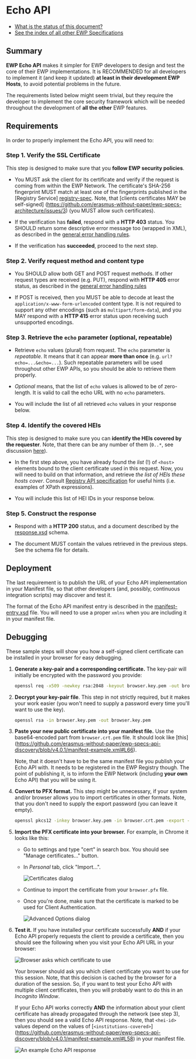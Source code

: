 Echo API
========

* [What is the status of this document?][statuses]
* [See the index of all other EWP Specifications][develhub]


Summary
-------

**EWP Echo API** makes it simpler for EWP developers to design and test the
core of their EWP implementations. It is RECOMMENDED for all developers to
implement it (and keep it updated) **at least in their development EWP Hosts**,
to avoid potential problems in the future.

The requirements listed below might seem trivial, but they require the
developer to implement the core security framework which will be needed
throughout the development of **all the other** EWP features.


Requirements
------------

In order to properly implement the Echo API, you will need to:


### Step 1. Verify the SSL Certificate

This step is designed to make sure that you **follow EWP security policies**.

 * You MUST ask the client for its certificate and verify if the request is
   coming from within the EWP Network. The certificate's SHA-256 fingerprint MUST
   match at least one of the fingerprints published in the [Registry Service]
   [registry-spec]. Note, that [clients certificates MAY be self-signed]
   (https://github.com/erasmus-without-paper/ewp-specs-architecture/issues/3)
   (you MUST allow such certificates).

 * If the verification has **failed**, respond with a **HTTP 403** status. You
   SHOULD return some descriptive error message too (wrapped in XML), as
   described in the [general error handling rules][error-handling].

 * If the verification has **succeeded**, proceed to the next step.


### Step 2. Verify request method and content type

 * You SHOULD allow both GET and POST request methods. If other request
   types are received (e.g. PUT), respond with **HTTP 405** error status, as
   described in the [general error handling rules][error-handling]

 * If POST is received, then you MUST be able to decode at least the
   `application/x-www-form-urlencoded` content type. It is not required to
   support any other encodings (such as `multipart/form-data`), and you MAY
   respond with a **HTTP 415** error status upon receiving such unsupported
   encodings.


### Step 3. Retrieve the `echo` parameter (optional, repeatable)

 * Retrieve `echo` values (plural) from request. The `echo` parameter is
   *repeatable*. It means that it can appear **more than once** (e.g.
   `url?echo=...&echo=...`). Such repeatable parameters will be used throughout
   other EWP APIs, so you should be able to retrieve them properly.

 * *Optional* means, that the list of `echo` values is allowed to be of
   zero-length. It is valid to call the echo URL with no `echo` parameters.

 * You will include the list of all retrieved `echo` values in your response
   below.


### Step 4. Identify the covered HEIs

This step is designed to make sure you can **identify the HEIs covered by the
requester**. Note, that there can be any number of them (`0..*`, see discussion
[here](https://github.com/erasmus-without-paper/ewp-specs-api-echo/issues/3)).

 * In the first step above, you have already found the *list* (!) of
   `<host>` elements bound to the client certificate used in this request. Now,
   you will need to build on that information, and retrieve *the list of HEIs
   these hosts cover*. Consult [Registry API specification][registry-spec] for
   useful hints (i.e. examples of XPath expressions).

 * You will include this list of HEI IDs in your response below.


### Step 5. Construct the response

 * Respond with a **HTTP 200** status, and a document described by the
   [response.xsd](response.xsd) schema.

 * The document MUST contain the values retrieved in the previous steps. See
   the schema file for details.


Deployment
----------

The last requirement is to publish the URL of your Echo API implementation in
your Manifest file, so that other developers (and, possibly, continuous
integration scripts) may discover and test it.

The format of the Echo API manifest entry is described in the
[manifest-entry.xsd](manifest-entry.xsd) file. You will need to use a proper
`xmlns` when you are including it in your manifest file.


Debugging
---------

These sample steps will show you how a self-signed client certificate can be
installed in your browser for easy debugging.

1. **Generate a key-pair and a corresponding certificate.** The key-pair will
   initially be encrypted with the password you provide:

   ```bash
   openssl req -x509 -newkey rsa:2048 -keyout browser.key.pem -out browser.crt.pem -days 36500
   ```

2. **Decrypt your key-pair file**. This step in not strictly required, but it
   makes your work easier (you won't need to supply a password every time
   you'll want to use the key).

   ```bash
   openssl rsa -in browser.key.pem -out browser.key.pem
   ```

3. **Paste your new public certificate into your manifest file.** Use the
   base64-encoded part from `browser.crt.pem` file. It should look like [this]
   (https://github.com/erasmus-without-paper/ewp-specs-api-discovery/blob/v4.0.1/manifest-example.xml#L66).

   Note, that it doesn't have to be the same manifest file you publish your
   Echo API with. It needs to be registered in the EWP Registry though. The
   point of publishing it, is to inform the EWP Network (including **your own**
   Echo API) that you will be using it.

4. **Convert to PFX format.** This step might be unnecessary, if your system
   and/or browser allows you to import certificates in other formats. Note,
   that you don't need to supply the export password (you can leave it empty).

   ```bash
   openssl pkcs12 -inkey browser.key.pem -in browser.crt.pem -export -out browser.pfx
   ```

5. **Import the PFX certificate into your browser.** For example, in Chrome it
   looks like this:

   * Go to settings and type "cert" in search box. You should see "Manage
     certificates..." button.

   * In *Personal* tab, click "Import...".

     ![Certificates dialog](images/screenshot1.png)

   * Continue to import the certificate from your `browser.pfx` file.

   * Once you're done, make sure that the certificate is marked to be used for
     Client Authentication.

     ![Advanced Options dialog](images/screenshot2.png)

6. **Test it.** If you have installed your certificate successfully **AND** if
   your Echo API properly requests the client to provide a certificate, then
   you should see the following when you visit your Echo API URL in your
   browser:

   ![Browser asks which certificate to use](images/screenshot3.png)

   Your browser should ask you which client certificate you want to use for
   this session. Note, that this decision is cached by the browser for a
   duration of the session. So, if you want to test your Echo API with multiple
   client certificates, then you will probably want to do this in an *Incognito
   Window*.

   If your Echo API works correctly **AND** the information about your client
   certificate has already propagated through the network (see step 3), then
   you should see a valid Echo API response. Note, that `<hei-id>` values
   depend on the values of [`<institutions-covered>`]
   (https://github.com/erasmus-without-paper/ewp-specs-api-discovery/blob/v4.0.1/manifest-example.xml#L58)
   in your manifest file.

   ![An example Echo API response](images/screenshot4.png)



[registry-spec]: https://github.com/erasmus-without-paper/ewp-specs-api-registry
[discovery-api]: https://github.com/erasmus-without-paper/ewp-specs-api-discovery
[develhub]: http://developers.erasmuswithoutpaper.eu/
[statuses]: https://github.com/erasmus-without-paper/ewp-specs-management#statuses
[error-handling]: https://github.com/erasmus-without-paper/ewp-specs-architecture#error-handling
